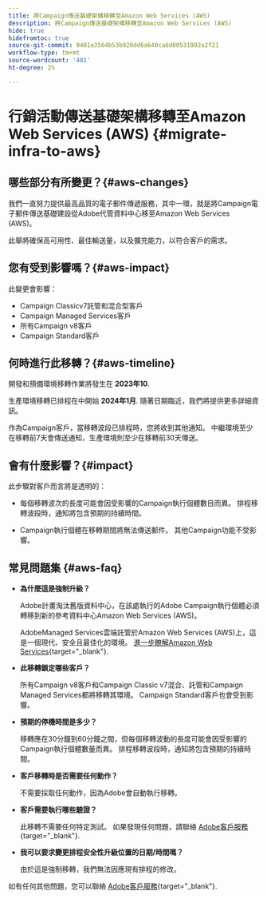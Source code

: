 ```yaml
---
title: 將Campaign傳送基礎架構移轉至Amazon Web Services (AWS)
description: 將Campaign傳送基礎架構移轉至Amazon Web Services (AWS)
hide: true
hidefromtoc: true
source-git-commit: 9401e3564b53b920dd6a640ca6d00531992a2f21
workflow-type: tm+mt
source-wordcount: '481'
ht-degree: 2%

---
```



# 行銷活動傳送基礎架構移轉至Amazon Web Services (AWS) {#migrate-infra-to-aws}

## 哪些部分有所變更？{#aws-changes}

我們一直努力提供最高品質的電子郵件傳遞服務，其中一環，就是將Campaign電子郵件傳送基礎建設從Adobe代管資料中心移至Amazon Web Services (AWS)。

此舉將確保高可用性、最佳輸送量，以及擴充能力，以符合客戶的需求。

## 您有受到影響嗎？{#aws-impact}

此變更會影響：

* Campaign Classicv7託管和混合型客戶
* Campaign Managed Services客戶
* 所有Campaign v8客戶
* Campaign Standard客戶

## 何時進行此移轉？{#aws-timeline}

開發和預備環境移轉作業將發生在 **2023年10**.

生產環境移轉已排程在中開始 **2024年1月**. 隨著日期臨近，我們將提供更多詳細資訊。

作為Campaign客戶，當移轉波段已排程時，您將收到其他通知。 中繼環境至少在移轉前7天會傳送通知，生產環境則至少在移轉前30天傳送。

## 會有什麼影響？{#impact}

此步驟對客戶而言將是透明的：

* 每個移轉波次的長度可能會因受影響的Campaign執行個體數目而異。 排程移轉波段時，通知將包含預期的持續時間。

* Campaign執行個體在移轉期間將無法傳送郵件。 其他Campaign功能不受影響。


## 常見問題集 {#aws-faq}

* **為什麼這是強制升級？**

  Adobe計畫淘汰舊版資料中心，在該處執行的Adobe Campaign執行個體必須轉移到新的參考資料中心Amazon Web Services (AWS)。

  AdobeManaged Services雲端託管於Amazon Web Services (AWS)上，這是一個現代、安全且最佳化的環境。 [進一步瞭解Amazon Web Services](https://aws.amazon.com/application-hosting/benefits/){target="_blank"}.

* **此移轉鎖定哪些客戶？**

  所有Campaign v8客戶和Campaign Classic v7混合、託管和Campaign Managed Services都將移轉其環境。 Campaign Standard客戶也會受到影響。

* **預期的停機時間是多少？**

  移轉應在30分鐘到60分鐘之間，但每個移轉波動的長度可能會因受影響的Campaign執行個體數量而異。 排程移轉波段時，通知將包含預期的持續時間。

* **客戶移轉時是否需要任何動作？**

  不需要採取任何動作，因為Adobe會自動執行移轉。

* **客戶需要執行哪些驗證？**

  此移轉不需要任何特定測試。 如果發現任何問題，請聯絡 [Adobe客戶服務](https://experienceleague.adobe.com/?support-solution=Campaign#support){target="_blank"}.


* **我可以要求變更排程安全性升級位置的日期/時間嗎？**

  由於這是強制移轉，我們無法因應現有排程的修改。

如有任何其他問題，您可以聯絡 [Adobe客戶服務](https://experienceleague.adobe.com/?support-solution=Campaign#support){target="_blank"}.
